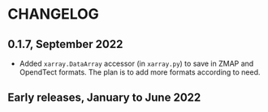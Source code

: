 # CHANGELOG

## 0.1.7, September 2022

- Added `xarray.DataArray` accessor (in `xarray.py`) to save in ZMAP and OpendTect formats. The plan is to add more formats according to need.


## Early releases, January to June 2022